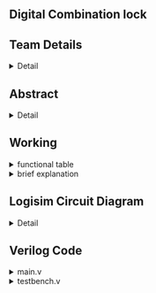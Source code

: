 ##        Digital Combination lock

<!-- First Section -->
## Team Details
<details>
  <summary>Detail</summary>

  > Semester: 3rd Sem B. Tech. CSE

  > Section: S1

  > Member-1: kumaara ganapathi n, 221cs133, kumaaraganapathin@nitk.edu.in

  > member-2: shishir ashok, 221cs152, shishirashok.221cs152@nitk.edu.in

  > Member-3: tarun tamanda kumar, 221cs158, tamadatarunkumar.221cs158@nitk.edu.in
</details>

<!-- Second Section -->
## Abstract
<details>
  <summary>Detail</summary>
  
Background and Motivation:
The increasing rate of crime, attacks by thieves, intruders, and vandals,
despite all forms of security gadgets and locks still need the attention of
researchers to find a permanent solution to the well-being of lives and
properties of individuals. To this end, we design a cheap and effective
security system for buildings, cars, safes, doors and gates, so as to prevent
an unauthorized person from having access to one's properties through the
use of codes, we, therefore, experiment the application of electronic
devices as locks
This project uses shift registers and LEDs to indicate the locking and
unlocking process. The project is open source as we are a group of open
source enthusiasts, and our project is readily and available and modifiable
through our GitHub page. The project can also be easily converted to a
satellite-based otp enable locking system too, which we would be working
on during the hardware implementation.
Unique contributions:
As mentioned our main goal is to make a cost-effective security system. Our
primary motive is to considerably lower the cost of personal security and
privacy by effectively implementing logic gates and digital systems.
BRIEF DESCRIPTON:
As mentioned previously, our primary aim for this project was to create a
cheap and effective lock. To achieve this motive, we started researching
various pre-existing designs. We discovered many projects, ranging from
basic to industry level. However, the more complex ones seemed ludicrous
and difficult to implement in a cost-effective manner. Also, a lot of these
ideas were quite laborious to comprehend and were difficult to implement
with our basic understanding of the intricacies of this vast subject. We came
up with a good foundational project, with a 1-bit lock, using a flip-flop to
store the inputted value, and a simple X-Or gate to compare against the
previous password. Then we implemented a decimal to binary encoder, to
enable us to input passwords in the decimal system. Soon we expanded to
4-digit passwords. We faced a lot of difficulties while implementing this
encoder as we initially came up with complex designs that weren’t feasible.
Then the next hurdle was how to implement this using one number pad,
with a little help from the ever-helpful lab assistants of NITK, we were able
to cross this hurdle too.
Here are some key features of our project-
1. Decimal-to-Binary Conversion: The heart of our Digital Combination Lock
lies in its use of encoders, which expertly convert decimal inputs into binary.
This transformation is a critical aspect of its operation, ensuring secure and
precise communication between the user and the system.
2. Enhanced Security: By utilizing a binary code, the lock offers a higher level
of security compared to traditional locks. This digitized approach makes it
exceptionally challenging for unauthorized individuals to breach the system.
3. User-Friendly Interface: While the technology behind this lock is highly
advanced, the user interface is designed to be intuitive and straightforward.
Users can input their combinations easily and quickly, making access
convenient without compromising security.
4. Shift Registers: The incorporation of shift registers adds another layer of
complexity to the locking mechanism. These registers store and manipulate
the binary code, enhancing security by requiring a specific sequence to
unlock.
5. Magnitude Comparators: To validate the input sequence, our Digital
Combination Lock uses magnitude comparators. This component plays a
pivotal role in determining whether the input matches the predefined
combination, ensuring accurate and reliable access control.
6. Customizable Combinations: Users have the flexibility to set their own
unique combinations, increasing the adaptability and personalization of the
lock.
7. Robust and Reliable: The lock system has been engineered to be highly
durable and reliable, ensuring long-term use without frequent
maintenance.
8. Applications: This Digital Combination Lock can find applications in
various fields, including home security, office access control, and even
industrial facilities where a high level of security is required.
9. Future Expansion: The architecture of this lock is designed with future
expansion in mind. It can be integrated with additional security features or
connected to a broader security network for comprehensive protection.it
can be easily converted to a satellite based opt locking similar to that of an
authenticator designed by IBM or Intuit.
</details>

<!-- Third Section -->
## Working
<details>
  <summary>functional table</summary>

   ![image](https://github.com/kumaarakg/t21-dds-mini-project/blob/main/functional_table.png)
</details>
<details>
  <summary>brief explanation</summary>
  1  . Shift Registers:

    Storage: Shift registers are used to store the binary representation of the password digits. Each shift register stage represents one digit.
    Sequential Access: Data in the shift registers can be sequentially accessed or shifted.

  2  . Logic Gates and Combinational Logic:

    Comparator Logic: Combinational logic circuits are used to compare the entered combination with the stored password in the shift registers.
    Output Control: The output of the combinational logic determines whether the entered combination is correct or not.

  3. Input Interface:

    Keypad or Input Device: Allows users to input their combination.
    Input Handling: Logic circuits manage the input and trigger the necessary operations.

  4. Password Reset Mechanism:

    Reset Trigger: There might be a dedicated button or sequence of inputs to initiate a password reset.
    Reset Logic: Combinational logic circuits handle the reset process without the need for a microcontroller.
        Clearing the existing password from the shift registers.
        Allowing the user to set a new password.

  5. Output Display:

    LEDs or Display: Provides visual feedback on the status of the lock (e.g., locked, unlocked, password reset mode).

6. Power Supply:

    Stable Power: The system requires a stable power supply for proper operation.

7. Security Considerations:

    Encryption and Security Measures: Depending on the complexity of the project, additional security measures might be implemented to protect against unauthorized access.

8. Additional Components:

    Clock Source: Provides the clock signal for the shift registers' sequential operation.
    Latch Mechanism: Holds the output of the shift registers at the right time for comparison.
</details>

<!-- Fourth Section -->
## Logisim Circuit Diagram
<details>
  <summary>Detail</summary>

  ![image](https://github.com/kumaarakg/t21-dds-mini-project/blob/main/circuit%20diagram.png)
</details>

<!-- Fifth Section -->
## Verilog Code
<details>
  <summary>main.v</summary>

 ````
module fourbitcomparator(a,b,eq1);
    input [3:0]a,b;
    output eq1;
    wire w1,w2,w3,w4,w5,w6;
    //Gate Level
    xnor(w1,a[0],b[0]);
    xnor(w2,a[1],b[1]);
    xnor(w3,a[2],b[2]);
    xnor(w4,a[3],b[3]);
    and(w5,w1,w2);
    and(w6,w3,w4);
    and(eq1,w5,w6);


endmodule

module encoder(i,y);
    input [9:0]i;
    output [3:0]y;
    
    or o1(y[3],i[9],i[8]);
    or o2(y[2],i[7],i[6],i[5],i[4]);
    or o3(y[1],i[7],i[6],i[3],i[2]);
    or o4(y[0],i[9],i[7],i[5],i[3],i[1]);
endmodule








module lock(a1,a2,a3,a4,locki);


    
    
    input [9:0]a1;
    input [9:0]a2;
    input [9:0]a3;
    input [9:0]a4;
    output locki;


    
    
    wire [3:0]digi1;
    wire [3:0]digi2;
    wire [3:0]digi3;
    wire [3:0]digi4;
    encoder o1(a1,digi1);
    encoder o2(a2,digi2);
    encoder o3(a3,digi3);
    encoder o4(a4,digi4);
    wire [3:0] pass1;
    assign pass1=4'b0000;
    
    wire [3:0] pass2;
    assign pass2=4'b1001;
    
    wire [3:0] pass3;
    assign pass3=4'b0011;
    
    wire [3:0] pass4;
    assign pass4=4'b0001;
    wire temp1,temp2,temp3,temp4;
    fourbitcomparator g1(pass1,digi1,temp1);
    fourbitcomparator g2(pass2,digi2,temp2);
    fourbitcomparator g3(pass3,digi3,temp3);
    fourbitcomparator g4(pass4,digi4,temp4);
    and g5(locki,temp1,temp2,temp3,temp4);
    endmodule



    





````
</details>
<details>
  <summary>testbench.v</summary>

 ````



module tb;
    reg [9:0]a1;
    reg [9:0]a2;
    reg [9:0]a3;
    reg [9:0]a4;
    wire locki;
    lock dut(a1,a2,a3,a4,locki);
    initial
        begin
        $display("1-correct password 0-wrong password");
        $monitor("a1=%b a2=%b a3=%b a4=%b locki=%b",a1,a2,a3,a4,locki);
        a1=1; a2=512; a3=8; a4=2; #5
        a1=256; a2=256; a3=1; a4=8; #5
        a1=512; a2=1; a3=2; a4=128; #5
        a1=256; a2=2; a3=1; a4=64; #5
        a1=256; a2=36; a3=512; a4=36; #5
        $finish;
        end
    endmodule

    





````
</details>



